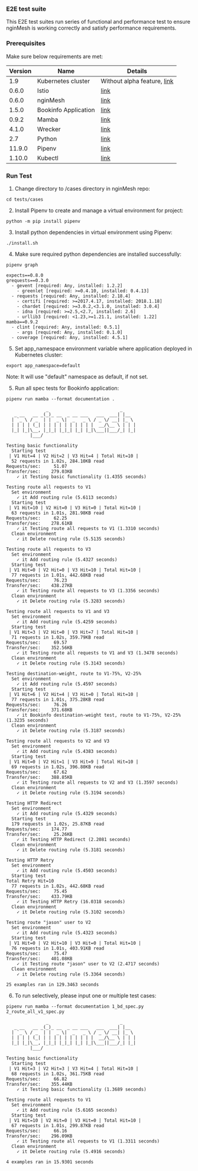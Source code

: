 ### E2E test suite

This E2E test suites run series of functional and performance test to ensure nginMesh is working correctly and satisfy performance requirements.

### Prerequisites

Make sure below requirements are met:

| Version | Name | Details |
| --- | ------ | ------ |
|1.9|Kubernetes cluster|Without alpha feature, [link](https://istio.io/docs/setup/kubernetes/quick-start.html#google-kubernetes-engine)|
|0.6.0|Istio|[link](https://istio.io/docs/setup/kubernetes/quick-start.html)|
|0.6.0|nginMesh|[link](https://github.com/nginmesh/nginmesh/blob/master/README.md)|
|1.5.0|Bookinfo Application|[link](https://github.com/istio/istio/blob/master/samples/bookinfo/src)|
|0.9.2|Mamba|[link](https://github.com/nestorsalceda/mamba)|
|4.1.0|Wrecker|[link](https://github.com/wg/wrk)|
|2.7|Python|[link](https://www.python.org)|
|11.9.0|Pipenv|[link](https://docs.pipenv.org/)|
|1.10.0|Kubectl|[link](https://kubernetes.io/docs/tasks/tools/install-kubectl/)|

### Run Test 

1. Change directory to /cases directory in nginMesh repo:
```
cd tests/cases
```

2. Install Pipenv to create and manage a virtual environment for project:

```
python -m pip install pipenv
```

3. Install python dependencies in virtual environment using Pipenv:

```
./install.sh
```

4. Make sure required python dependencies are installed successfully:

```
pipenv graph
```
```
expects==0.8.0
grequests==0.3.0
  - gevent [required: Any, installed: 1.2.2]
    - greenlet [required: >=0.4.10, installed: 0.4.13]
  - requests [required: Any, installed: 2.18.4]
    - certifi [required: >=2017.4.17, installed: 2018.1.18]
    - chardet [required: >=3.0.2,<3.1.0, installed: 3.0.4]
    - idna [required: >=2.5,<2.7, installed: 2.6]
    - urllib3 [required: <1.23,>=1.21.1, installed: 1.22]
mamba==0.9.2
  - clint [required: Any, installed: 0.5.1]
    - args [required: Any, installed: 0.1.0]
  - coverage [required: Any, installed: 4.5.1]
``` 

5. Set app_namespace environment variable where application deployed in Kubernetes cluster: 

```
export app_namespace=default

```
Note: It will use "default" namespace as default, if not set.

5. Run all spec tests for Bookinfo application:

```
pipenv run mamba --format documentation .
```
```
               _                           _
   _ __   __ _(_)_ __  _ __ ___   ___  ___| |__
  | `_ \ / _  | |  _ \|  _   _ \ / _ \/ __| |_ \
  | | | | (_| | | | | | | | | | |  __/\__ \ | | |
  |_| |_|\__, |_|_| |_|_| |_| |_|\___||___/_| |_|
         |___/

Testing basic functionality
  Starting test
 | V1 Hit=4 | V2 Hit=2 | V3 Hit=4 | Total Hit=10 |
  52 requests in 1.02s, 284.10KB read
Requests/sec:     51.07
Transfer/sec:    279.03KB
    ✓ it Testing basic functionality (1.4355 seconds)

Testing route all requests to V1
  Set environment
    ✓ it Add routing rule (5.6113 seconds)
  Starting test
 | V1 Hit=10 | V2 Hit=0 | V3 Hit=0 | Total Hit=10 |
  63 requests in 1.01s, 281.98KB read
Requests/sec:     62.25
Transfer/sec:    278.61KB
    ✓ it Testing route all requests to V1 (1.3310 seconds)
  Clean environment
    ✓ it Delete routing rule (5.5135 seconds)

Testing route all requests to V3
  Set environment
    ✓ it Add routing rule (5.4327 seconds)
  Starting test
 | V1 Hit=0 | V2 Hit=0 | V3 Hit=10 | Total Hit=10 |
  77 requests in 1.01s, 442.68KB read
Requests/sec:     76.23
Transfer/sec:    438.27KB
    ✓ it Testing route all requests to V3 (1.3356 seconds)
  Clean environment
    ✓ it Delete routing rule (5.3283 seconds)

Testing route all requests to V1 and V3
  Set environment
    ✓ it Add routing rule (5.4259 seconds)
  Starting test
 | V1 Hit=3 | V2 Hit=0 | V3 Hit=7 | Total Hit=10 |
  71 requests in 1.02s, 359.79KB read
Requests/sec:     69.57
Transfer/sec:    352.56KB
    ✓ it Testing route all requests to V1 and V3 (1.3478 seconds)
  Clean environment
    ✓ it Delete routing rule (5.3143 seconds)

Testing destination-weight, route to V1-75%, V2-25%
  Set environment
    ✓ it Add routing rule (5.4597 seconds)
  Starting test
 | V1 Hit=6 | V2 Hit=4 | V3 Hit=0 | Total Hit=10 |
  77 requests in 1.01s, 375.28KB read
Requests/sec:     76.26
Transfer/sec:    371.68KB
    ✓ it Bookinfo destination-weight test, route to V1-75%, V2-25% (1.3235 seconds)
  Clean environment
    ✓ it Delete routing rule (5.3187 seconds)

Testing route all requests to V2 and V3
  Set environment
    ✓ it Add routing rule (5.4383 seconds)
  Starting test
 | V1 Hit=0 | V2 Hit=1 | V3 Hit=9 | Total Hit=10 |
  69 requests in 1.02s, 396.80KB read
Requests/sec:     67.62
Transfer/sec:    388.85KB
    ✓ it Testing route all requests to V2 and V3 (1.3597 seconds)
  Clean environment
    ✓ it Delete routing rule (5.3194 seconds)

Testing HTTP Redirect
  Set environment
    ✓ it Add routing rule (5.4329 seconds)
  Starting test
  179 requests in 1.02s, 25.87KB read
Requests/sec:    174.77
Transfer/sec:     25.26KB
    ✓ it Testing HTTP Redirect (2.2081 seconds)
  Clean environment
    ✓ it Delete routing rule (5.3181 seconds)

Testing HTTP Retry
  Set environment
    ✓ it Add routing rule (5.4503 seconds)
  Starting test
Total Retry Hit=10
  77 requests in 1.02s, 442.68KB read
Requests/sec:     75.45
Transfer/sec:    433.79KB
    ✓ it Testing HTTP Retry (16.0318 seconds)
  Clean environment
    ✓ it Delete routing rule (5.3102 seconds)

Testing route "jason" user to V2
  Set environment
    ✓ it Add routing rule (5.4323 seconds)
  Starting test
 | V1 Hit=0 | V2 Hit=10 | V3 Hit=0 | Total Hit=10 |
  76 requests in 1.01s, 403.91KB read
Requests/sec:     75.47
Transfer/sec:    401.08KB
    ✓ it Testing route "jason" user to V2 (2.4717 seconds)
  Clean environment
    ✓ it Delete routing rule (5.3364 seconds)

25 examples ran in 129.3463 seconds
```
6. To run selectively, please input one or multiple test cases:
```
pipenv run mamba --format documentation 1_bd_spec.py 2_route_all_v1_spec.py

```
```
               _                           _
   _ __   __ _(_)_ __  _ __ ___   ___  ___| |__
  | `_ \ / _  | |  _ \|  _   _ \ / _ \/ __| |_ \
  | | | | (_| | | | | | | | | | |  __/\__ \ | | |
  |_| |_|\__, |_|_| |_|_| |_| |_|\___||___/_| |_|
         |___/

Testing basic functionality
  Starting test
 | V1 Hit=3 | V2 Hit=3 | V3 Hit=4 | Total Hit=10 |
  68 requests in 1.02s, 361.75KB read
Requests/sec:     66.82
Transfer/sec:    355.44KB
    ✓ it Testing basic functionality (1.3689 seconds)

Testing route all requests to V1
  Set environment
    ✓ it Add routing rule (5.6165 seconds)
  Starting test
 | V1 Hit=10 | V2 Hit=0 | V3 Hit=0 | Total Hit=10 |
  67 requests in 1.01s, 299.87KB read
Requests/sec:     66.16
Transfer/sec:    296.09KB
    ✓ it Testing route all requests to V1 (1.3311 seconds)
  Clean environment
    ✓ it Delete routing rule (5.4916 seconds)

4 examples ran in 15.9301 seconds
```